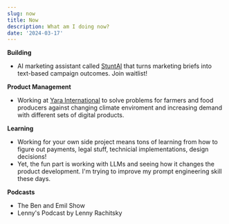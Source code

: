 ```yaml
---
slug: now 
title: Now
description: What am I doing now?
date: '2024-03-17'
---
```


**Building**

- AI marketing assistant called [StuntAI](http://www.stuntai.co) that turns marketing briefs into text-based campaign outcomes. Join waitlist!

**Product Management**

- Working at [Yara International](https://www.yara.com/digital-farming/) to solve problems for farmers and food producers against changing climate enviroment and increasing demand with different sets of digital products.

**Learning**

- Working for your own side project means tons of learning from how to figure out payments, legal stuff, technicial implementations, design decisions! 
- Yet, the fun part is working with LLMs and seeing how it changes the product development. I'm trying to improve my prompt engineering skill these days.

**Podcasts**

- The Ben and Emil Show
- Lenny's Podcast by Lenny Rachitsky
